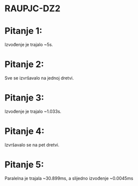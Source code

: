 # RAUPJC-DZ2
# Pitanje 1:
Izvođenje je trajalo ~5s.
# Pitanje 2:
Sve se izvršavalo na jednoj dretvi.
# Pitanje 3:
Izvođenje je trajalo ~1.033s.
# Pitanje 4:
Izvršavalo se na pet dretvi.
# Pitanje 5:
Paralelna je trajala ~30.899ms, a slijedno izvođenje ~0.0045ms